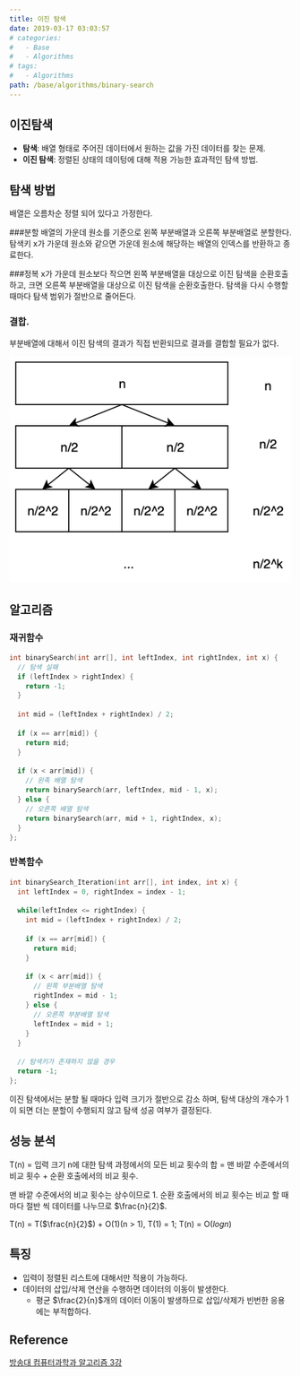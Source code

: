 ```yaml
---
title: 이진 탐색
date: 2019-03-17 03:03:57
# categories:
#   - Base
#   - Algorithms
# tags:
#   - Algorithms
path: /base/algorithms/binary-search
---
```


## 이진탐색

- **탐색**: 배열 형태로 주어진 데이터에서 원하는 값을 가진 데이터를 찾는 문제.
- **이진 탐색**: 정렬된 상태의 데이텅에 대해 적용 가능한 효과적인 탐색 방법.

## 탐색 방법

배열은 오름차순 정렬 되어 있다고 가정한다.

###분할
배열의 가운데 원소를 기준으로 왼쪽 부분배열과 오른쪽 부분배열로 분할한다. 탐색키 x가 가운데 원소와 같으면 가운데 원소에 해당하는 배열의 인덱스를 반환하고 종료한다.

###정복
x가 가운데 원소보다 작으면 왼쪽 부분배열을 대상으로 이진 탐색을 순환호출 하고, 크면 오른쪽 부분배열을 대상으로 이진 탐색을 순환호출한다. 탐색을 다시 수행할 때마다 탐색 범위가 절반으로 줄어든다.

### 결합.

부분배열에 대해서 이진 탐색의 결과가 직접 반환되므로 결과를 결합할 필요가 없다.

![이진 탐색 분할](/images/base/algorithms-binary-search-1.png)

## 알고리즘

### 재귀함수

```c
int binarySearch(int arr[], int leftIndex, int rightIndex, int x) {
  // 탐색 실패
  if (leftIndex > rightIndex) {
    return -1;
  }

  int mid = (leftIndex + rightIndex) / 2;

  if (x == arr[mid]) {
    return mid;
  }

  if (x < arr[mid]) {
    // 왼족 배열 탐색
    return binarySearch(arr, leftIndex, mid - 1, x);
  } else {
    // 오른쪽 배열 탐색
    return binarySearch(arr, mid + 1, rightIndex, x);
  }
};
```

### 반복함수

```c
int binarySearch_Iteration(int arr[], int index, int x) {
  int leftIndex = 0, rightIndex = index - 1;

  while(leftIndex <= rightIndex) {
    int mid = (leftIndex + rightIndex) / 2;

    if (x == arr[mid]) {
      return mid;
    }

    if (x < arr[mid]) {
      // 왼쪽 부분배열 탐색
      rightIndex = mid - 1;
    } else {
      // 오른쪽 부분배열 탐색
      leftIndex = mid + 1;
    }
  }

  // 탐색키가 존재하지 않을 경우
  return -1;
};
```

이진 탐색에서는 분할 될 때마다 입력 크기가 절반으로 감소 하며, 탐색 대상의 개수가 1이 되면 더는 분할이 수행되지 않고 탐색 성공 여부가 결정된다.

## 성능 분석

T(n) = 입력 크기 n에 대한 탐색 과정에서의 모든 비교 횟수의 합 = 맨 바깥 수준에서의 비교 횟수 + 순환 호출에서의 비교 횟수.

맨 바깥 수준에서의 비교 횟수는 상수이므로 1.
순환 호출에서의 비교 횟수는 비교 할 때마다 절반 씩 데이터를 나누므로 $\frac{n}{2}$.

T(n) = T($\frac{n}{2}$) + O(1)(n > 1), T(1) = 1;
T(n) = O($logn$)

## 특징

- 입력이 정렬된 리스트에 대해서만 적용이 가능하다.
- 데이터의 삽입/삭제 연산을 수행하면 데이터의 이동이 발생한다.
  - 평균 $\frac{2}{n}$개의 데이터 이동이 발생하므로 삽입/삭제가 빈번한 응용에는 부적합하다.

## Reference

[방송대 컴퓨터과학과 알고리즘 3강](http://press.knou.ac.kr/goods/textBookView.do?condCmdtCode=9788920026935&condLscValue=001&condYr=&condSmst=)
